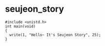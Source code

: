 # seujeon_story

```
#include <unistd.h>
int main(void)
{
  write(1, "Hello~ It's Seujeon Story", 25);
}
```
